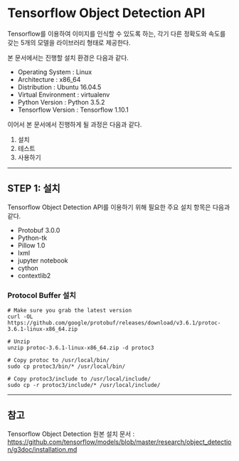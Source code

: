 # Tensorflow Object Detection API

Tensorflow를 이용하여 이미지를 인식할 수 있도록 하는, 각기 다른 정확도와 속도를 갖는 5개의 모델을 라이브러리 형태로 제공한다.

본 문서에서는 진행할 설치 환경은 다음과 같다.

- Operating System : Linux
- Architecture : x86_64
- Distribution : Ubuntu 16.04.5
- Virtual Environment : virtualenv
- Python Version : Python 3.5.2
- Tensorflow Version : Tensorflow 1.10.1

이어서 본 문서에서 진행하게 될 과정은 다음과 같다.

1. 설치
2. 테스트
3. 사용하기

---
## STEP 1: 설치

Tensorflow Object Detection API를 이용하기 위해 필요한 주요 설치 항목은 다음과 같다.

* Protobuf 3.0.0
* Python-tk
* Pillow 1.0
* lxml
* jupyter notebook
* cython
* contextlib2

### Protocol Buffer 설치
```
# Make sure you grab the latest version
curl -OL https://github.com/google/protobuf/releases/download/v3.6.1/protoc-3.6.1-linux-x86_64.zip

# Unzip
unzip protoc-3.6.1-linux-x86_64.zip -d protoc3

# Copy protoc to /usr/local/bin/
sudo cp protoc3/bin/* /usr/local/bin/

# Copy protoc3/include to /usr/local/include/
sudo cp -r protoc3/include/* /usr/local/include/
```

---
## 참고

Tensorflow Object Detection 원본 설치 문서 : https://github.com/tensorflow/models/blob/master/research/object_detection/g3doc/installation.md
